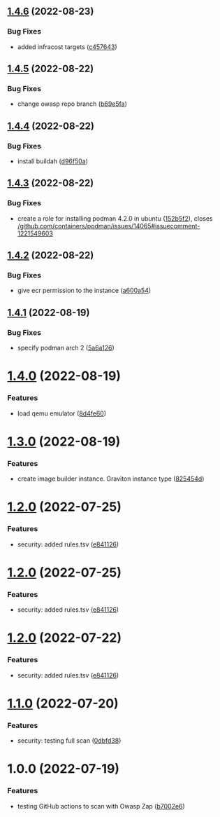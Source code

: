 ## [1.4.6](https://github.com/djimenezc/devops-automation/compare/v1.4.5...v1.4.6) (2022-08-23)


### Bug Fixes

* added infracost targets ([c457643](https://github.com/djimenezc/devops-automation/commit/c457643fbac8e53369447ea4f2c3333b7c5576b8))

## [1.4.5](https://github.com/djimenezc/devops-automation/compare/v1.4.4...v1.4.5) (2022-08-22)


### Bug Fixes

* change owasp repo branch ([b69e5fa](https://github.com/djimenezc/devops-automation/commit/b69e5fae5dcdc3766beeda9d6ec6966fb67ec748))

## [1.4.4](https://github.com/djimenezc/devops-automation/compare/v1.4.3...v1.4.4) (2022-08-22)


### Bug Fixes

* install buildah ([d96f50a](https://github.com/djimenezc/devops-automation/commit/d96f50a67007ece79d4a9667fa7c11da2c9ba00b))

## [1.4.3](https://github.com/djimenezc/devops-automation/compare/v1.4.2...v1.4.3) (2022-08-22)


### Bug Fixes

* create a role for installing podman 4.2.0 in ubuntu ([152b5f2](https://github.com/djimenezc/devops-automation/commit/152b5f2e0cd1639c8bc5c0bbfbd3b66889344f4b)), closes [/github.com/containers/podman/issues/14065#issuecomment-1221549603](https://github.com//github.com/containers/podman/issues/14065/issues/issuecomment-1221549603)

## [1.4.2](https://github.com/djimenezc/devops-automation/compare/v1.4.1...v1.4.2) (2022-08-22)


### Bug Fixes

* give ecr permission to the instance ([a600a54](https://github.com/djimenezc/devops-automation/commit/a600a54f172c734139691e3b00fb574899b5386a))

## [1.4.1](https://github.com/djimenezc/devops-automation/compare/v1.4.0...v1.4.1) (2022-08-19)


### Bug Fixes

* specify podman arch 2 ([5a6a126](https://github.com/djimenezc/devops-automation/commit/5a6a1260f0ef95fc4f48fc66515f1518d349d413))

# [1.4.0](https://github.com/djimenezc/devops-automation/compare/v1.3.0...v1.4.0) (2022-08-19)


### Features

* load qemu emulator ([8d4fe60](https://github.com/djimenezc/devops-automation/commit/8d4fe60894dd1e51d6e1387bc6d9818ec08311f4))

# [1.3.0](https://github.com/djimenezc/devops-automation/compare/v1.2.0...v1.3.0) (2022-08-19)


### Features

* create image builder instance. Graviton instance type ([825454d](https://github.com/djimenezc/devops-automation/commit/825454d0a176d7c1f5ee34c068293c980a02d76e))

# [1.2.0](https://github.com/djimenezc/devops-automation/compare/v1.1.0...v1.2.0) (2022-07-25)


### Features

* security: added rules.tsv ([e841126](https://github.com/djimenezc/devops-automation/commit/e841126a032f20268f71450dc16bcfeff3e86821))

# [1.2.0](https://github.com/djimenezc/devops-automation/compare/v1.1.0...v1.2.0) (2022-07-25)


### Features

* security: added rules.tsv ([e841126](https://github.com/djimenezc/devops-automation/commit/e841126a032f20268f71450dc16bcfeff3e86821))

# [1.2.0](https://github.com/djimenezc/devops-automation/compare/v1.1.0...v1.2.0) (2022-07-22)


### Features

* security: added rules.tsv ([e841126](https://github.com/djimenezc/devops-automation/commit/e841126a032f20268f71450dc16bcfeff3e86821))

# [1.1.0](https://github.com/djimenezc/devops-automation/compare/v1.0.0...v1.1.0) (2022-07-20)


### Features

* security: testing full scan ([0dbfd38](https://github.com/djimenezc/devops-automation/commit/0dbfd38450d9d6907e0cd3a7c319f800704f9f90))

# 1.0.0 (2022-07-19)


### Features

* testing GitHub actions to scan with Owasp Zap ([b7002e6](https://github.com/djimenezc/devops-automation/commit/b7002e6f0e755d707a34b2ba2195feb00a535fb7))

